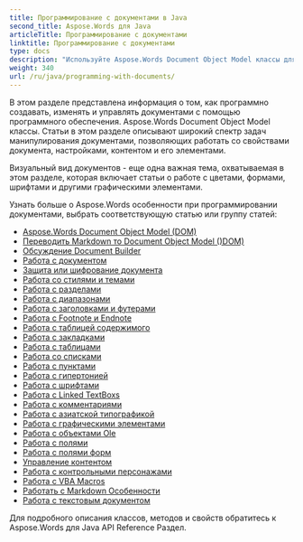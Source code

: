 ```yaml
---
title: Программирование с документами в Java
second_title: Aspose.Words для Java
articleTitle: Программирование с документами
linktitle: Программирование с документами
type: docs
description: "Используйте Aspose.Words Document Object Model классы для программного создания, изменения и управления документами Java. Работайте со свойствами документа, настройками и контентом, а также с внешним видом документа через управление цветами, формами, шрифтами и другой графикой."
weight: 340
url: /ru/java/programming-with-documents/
---
```


В этом разделе представлена информация о том, как программно создавать, изменять и управлять документами с помощью программного обеспечения. Aspose.Words Document Object Model классы. Статьи в этом разделе описывают широкий спектр задач манипулирования документами, позволяющих работать со свойствами документа, настройками, контентом и его элементами.

Визуальный вид документов - еще одна важная тема, охватываемая в этом разделе, которая включает статьи о работе с цветами, формами, шрифтами и другими графическими элементами.

Узнать больше о Aspose.Words особенности при программировании документами, выбрать соответствующую статью или группу статей:

- [Aspose.Words Document Object Model (DOM)](/words/ru/java/aspose-words-document-object-model/)
- [Переводить Markdown то Document Object Model ()DOM)](/words/ru/java/translate-markdown-to-document-object-model/)
- [Обсуждение Document Builder](/words/ru/java/document-builder-overview/)
- [Работа с документом](/words/ru/java/working-with-document/)
- [Защита или шифрование документа](/words/ru/java/protect-or-encrypt-a-document/)
- [Работа со стилями и темами](/words/java/working-with-styles/)
- [Работа с разделами](/words/ru/java/working-with-sections/)
- [Работа с диапазонами](/words/ru/java/working-with-ranges/)
- [Работа с заголовками и футерами](/words/ru/java/working-with-headers-and-footers/)
- [Работа с Footnote и Endnote](/words/ru/java/working-with-footnote-and-endnote/)
- [Работа с таблицей содержимого](/words/ru/java/working-with-table-of-contents/)
- [Работа с закладками](/words/ru/java/working-with-bookmarks/)
- [Работа с таблицами](/words/ru/java/working-with-tables/)
- [Работа со списками](/words/ru/java/working-with-lists/)
- [Работа с пунктами](/words/ru/java/working-with-paragraphs/)
- [Работа с гипертонией](/words/ru/java/working-with-hyphenation/)
- [Работа с шрифтами](/words/ru/java/working-with-fonts/)
- [Работа с Linked TextBoxs](/words/ru/java/working-with-linked-textboxes/)
- [Работа с комментариями](/words/ru/java/working-with-comments/)
- [Работа с азиатской типографикой](/words/ru/java/working-with-asian-typography/)
- [Работа с графическими элементами](/words/java/working-with-graphic-elements/)
- [Работа с объектами Ole](/words/ru/java/working-with-ole-objects/)
- [Работа с полями](/words/ru/java/working-with-fields/)
- [Работа с полями форм](/words/ru/java/working-with-form-fields/)
- [Управление контентом](/words/java/contents-management/)
- [Работа с контрольными персонажами](/words/ru/java/working-with-control-characters/)
- [Работа с VBA Macros](/words/ru/java/working-with-vba-macros/)
- [Работать с Markdown Особенности](/words/ru/java/working-with-markdown-features/)
- [Работа с текстовым документом](/words/ru/java/working-with-text-document/)

Для подробного описания классов, методов и свойств обратитесь к Aspose.Words для Java API Reference Раздел.